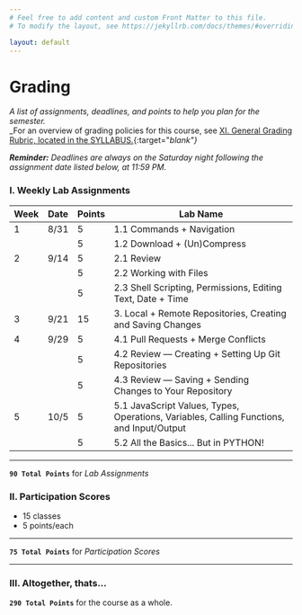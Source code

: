 ```yaml
---
# Feel free to add content and custom Front Matter to this file.
# To modify the layout, see https://jekyllrb.com/docs/themes/#overriding-theme-defaults

layout: default
---
```


# Grading
_A list of assignments, deadlines, and points to help you plan for the semester._  
_For an overview of grading policies for this course, see [XI. General Grading Rubric, located in the SYLLABUS.](index.html){:target="_blank"}_  

<div class="instructornote">
<p markdown="span"><em><b>Reminder:</b> Deadlines are always on the Saturday night following the assignment date listed below, at 11:59 PM.</em></p></div>
<!-- _**Reminder:** Deadlines are always on the Saturday night at 11:59 PM following the assignment date listed below._   -->

### I. Weekly Lab Assignments

<div class="schedulingtable">
<table>
<colgroup>
<col width="5%" />
<col width="10%" />
<col width="5%" />
<col width="80%" />
</colgroup>
<thead>
<tr class="header">
<th>Week</th>
<th>Date</th>
<th>Points</th>
<th>Lab Name</th>
</tr>
</thead>
<tbody>
<tr>
<td markdown="span">1</td>
<td markdown="span">8/31</td>
<td markdown="span">5</td>
<td markdown="span">1.1 Commands + Navigation</td>
</tr>
<tr>
<td markdown="span"></td>
<td markdown="span"></td>
<td markdown="span">5</td>
<td markdown="span">1.2 Download + (Un)Compress</td>
</tr>
<tr>
<td markdown="span">2</td>
<td markdown="span">9/14</td>
<td markdown="span">5</td>
<td markdown="span">2.1 Review</td>
</tr>
<tr>
<td markdown="span"></td>
<td markdown="span"></td>
<td markdown="span">5</td>
<td markdown="span">2.2 Working with Files</td>
</tr>
<tr>
<td markdown="span"></td>
<td markdown="span"></td>
<td markdown="span">5</td>
<td markdown="span">2.3 Shell Scripting, Permissions, Editing Text, Date + Time</td>
</tr>
<tr>
<td markdown="span">3</td>
<td markdown="span">9/21</td>
<td markdown="span">15</td>
<td markdown="span">3. Local + Remote Repositories, Creating and Saving Changes</td>
</tr>
<tr>
<td markdown="span">4</td>
<td markdown="span">9/29</td>
<td markdown="span">5</td>
<td markdown="span">4.1 Pull Requests + Merge Conflicts</td>
</tr>
<tr>
<td markdown="span"></td>
<td markdown="span"></td>
<td markdown="span">5</td>
<td markdown="span">4.2 Review — Creating + Setting Up Git Repositories</td>
</tr>
<tr>
<td markdown="span"></td>
<td markdown="span"></td>
<td markdown="span">5</td>
<td markdown="span">4.3 Review — Saving + Sending Changes to Your Repository</td>
</tr>
<tr>
<td markdown="span">5</td>
<td markdown="span">10/5</td>
<td markdown="span">5</td>
<td markdown="span">5.1 JavaScript Values, Types, Operations, Variables, Calling Functions, and Input/Output</td>
</tr>
<tr>
<td markdown="span"></td>
<td markdown="span"></td>
<td markdown="span">5</td>
<td markdown="span">5.2 All the Basics... But in PYTHON!</td>
</tr>
</tbody>
</table>
</div>

* * *

**`90 Total Points`** for _Lab Assignments_


### II. Participation Scores

* 15 classes  
* 5 points/each  

* * *

**`75 Total Points`** for _Participation Scores_

* * *

### III. Altogether, thats...

**`290 Total Points`** for the course as a whole.

